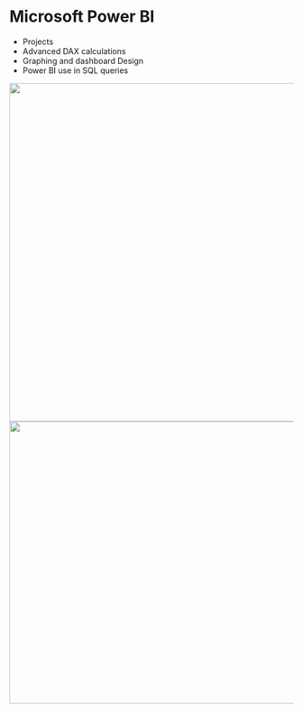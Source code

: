 # Microsoft Power BI 

* Projects
* Advanced DAX calculations
* Graphing and dashboard Design
* Power BI use in SQL queries
<p float="left">
<img src="https://github.com/Abdullah-TU/Power-BI/blob/main/mytransaction.JPG" width="1200" height="600">
<img src="https://github.com/Abdullah-TU/Power-BI/blob/main/expenses%20by%20city.JPG" width="1200" height="500">  

  
</p>
